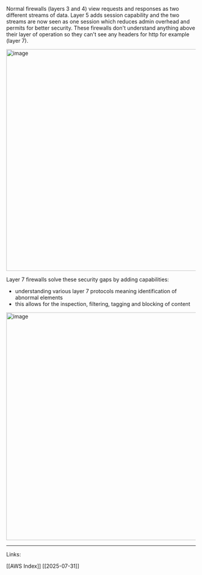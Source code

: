 Normal firewalls (layers 3 and 4) view requests and responses as two different streams of data. Layer 5 adds session capability and the two streams are now seen as one session which reduces admin overhead and permits for better security. These firewalls don't understand anything above their layer of operation so they can't see any headers for http for example (layer 7). 

<img width="1191" height="588" alt="image" src="https://github.com/user-attachments/assets/7581718b-f365-43b8-8f6c-3f616106c75f" />

Layer 7 firewalls solve these security gaps by adding capabilities: 

- understanding various layer 7 protocols meaning identification of abnormal elements 
- this allows for the inspection, filtering, tagging and blocking of content 

<img width="1233" height="604" alt="image" src="https://github.com/user-attachments/assets/693f0d02-d780-4f9a-bff1-942995815949" />

---
Links:

[[AWS Index]]
[[2025-07-31]]
